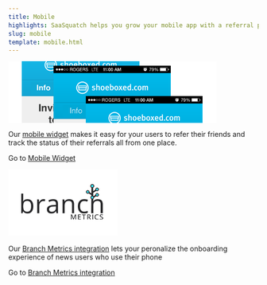 ```yaml
---
title: Mobile
highlights: SaaSquatch helps you grow your mobile app with a referral program. We provide widgets to engage your users, attribution to track referrals, and analytics to measure the success of your program.
slug: mobile
template: mobile.html
---
```


<!--Referral SaaSquatch is a cross-channel referral platform with support for mobile apps, web apps, desktop apps and ecommerce websites.-->

<!-- - Referral tracking for post-install conversions-->
<!-- - In-app widgets to let your users makes referrals and track their referrals-->
<!-- - -->


<div class="row-fluid">
  <div class="span6">
    <div class="text-center" style="overflow:hidden; position: relative; height: 124px; margin-bottom: 10px;"><img src="/assets/images/mobile/mobile-widget-lg.png" style="top:-45px; position:relative;"></div>
    <p>Our <a href="/mobile/widget">mobile widget</a> makes it easy for your users to refer their friends and track the status of their referrals all from one place.</p>
    <p>Go to <a href="/mobile/widget">Mobile Widget</a></p>
    </p>
  </div>
  <div class="span6">
    <div class="text-center" >
      <img src="/assets/images/mobile/logo_branch_io.png">
    </div>
    <p>Our <a href="/mobile/branch-metrics/">Branch Metrics integration</a> lets your peronalize the onboarding experience of news users who use their phone</p>
    <p>Go to <a href="/mobile/branch-metrics/">Branch Metrics integration</a></p>
  </div>

</div>